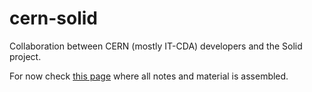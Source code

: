 # cern-solid
Collaboration between CERN (mostly IT-CDA) developers and the Solid project.

For now check [this page](https://indico.cern.ch/category/11962/) where all notes and material is assembled.
